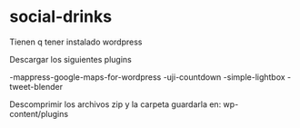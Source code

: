 social-drinks
=============
Tienen q tener instalado wordpress

Descargar los siguientes plugins

-mappress-google-maps-for-wordpress
-uji-countdown
-simple-lightbox
-tweet-blender

Descomprimir los archivos zip y la carpeta guardarla en:
wp-content/plugins

